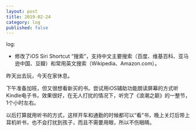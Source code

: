```yaml
---
layout: post
title: 2019-02-24
category: log
published: false
---
```


log:

- 修改了iOS Siri Shortcut “搜索”，支持中文主要搜索（百度、维基百科、亚马逊中国、豆瓣）和常用英文搜索（Wikipedia、Amazon.com）。

昨天出去玩，今天在家休息。

下午准备加班，但又很想看新买的书。尝试用iOS辅助功能朗读屏幕的方式听Kindle电子书，效果很好，在无人打扰的情况下，听完了《浪潮之巅》的一整节，1个小时左右。

以后打算就用听书的方式，这样开车和通勤的时候都可以“看”书，晚上关灯后带上耳机听书，也不会打扰到孩子，而且不需要用眼，所以不伤眼睛。





